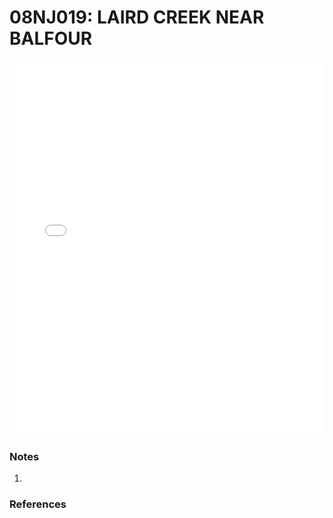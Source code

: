 # 08NJ019: LAIRD CREEK NEAR BALFOUR

<iframe src="/_static/stations/08NJ019_fdc.html" width="100%" height="600" frameborder="0"></iframe>

### Notes
1. 

### References

